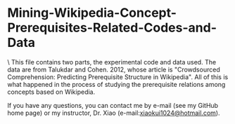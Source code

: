 # Mining-Wikipedia-Concept-Prerequisites-Related-Codes-and-Data

\ This file contains two parts, the experimental code and data used. The data are from Talukdar and Cohen. 2012, whose article is "Crowdsourced Comprehension: Predicting Prerequisite Structure in Wikipedia". All of this is what happened in the process of studying the prerequisite relations among concepts based on Wikipedia. 
  
  If you have any questions, you can contact me by e-mail (see my GitHub home page) or my instructor, Dr. Xiao (e-mail:xiaokui1024@hotmail.com).
